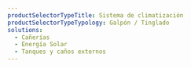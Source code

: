 ```yaml
---
productSelectorTypeTitle: Sistema de climatización
productSelectorTypeTypology: Galpón / Tinglado
solutions:
  - Cañerías
  - Energía Solar
  - Tanques y caños externos
---
```

